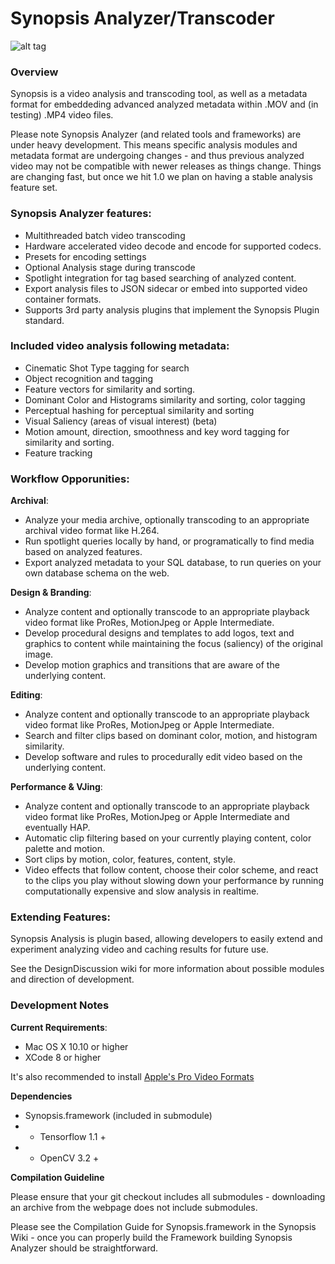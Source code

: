 
# Synopsis Analyzer/Transcoder

![alt tag](https://dl.dropboxusercontent.com/u/42612525/SynopsisRTF/SynopsisAnalyzer.jpg)

### Overview

Synopsis is a video analysis and transcoding tool, as well as a metadata format for embeddeding advanced analyzed metadata within .MOV and (in testing) .MP4 video files. 

Please note Synopsis Analyzer (and related tools and frameworks) are under heavy development. This means specific analysis modules and metadata format are undergoing changes - and thus previous analyzed video may not be compatible with newer releases as things change. Things are changing fast, but once we hit 1.0 we plan on having a stable analysis feature set. 

### Synopsis Analyzer features:

* Multithreaded batch video transcoding
* Hardware accelerated video decode and encode for supported codecs.
* Presets for encoding settings
* Optional Analysis stage during transcode
* Spotlight integration for tag based searching of analyzed content.
* Export analysis files to JSON sidecar or embed into supported video container formats.
* Supports 3rd party analysis plugins that implement the Synopsis Plugin standard.

### Included video analysis following metadata:

* Cinematic Shot Type tagging for search
* Object recognition and tagging
* Feature vectors for similarity and sorting.
* Dominant Color and Histograms similarity and sorting, color tagging
* Perceptual hashing for perceptual similarity and sorting
* Visual Saliency (areas of visual interest) (beta)
* Motion amount, direction, smoothness and key word tagging for similarity and sorting.
* Feature tracking

### Workflow Opporunities:

**Archival**: 
* Analyze your media archive, optionally transcoding to an appropriate archival video format like H.264.
* Run spotlight queries locally by hand, or programatically to find media based on analyzed features.
* Export analyzed metadata to your SQL database, to run queries on your own database schema on the web.

**Design & Branding**:
* Analyze content and optionally transcode to an appropriate playback video format like ProRes, MotionJpeg or Apple Intermediate.
* Develop procedural designs and templates to add logos, text and graphics to content while maintaining the focus (saliency) of the original image.
* Develop motion graphics and transitions that are aware of the underlying content.

**Editing**:
* Analyze content and optionally transcode to an appropriate playback video format like ProRes, MotionJpeg or Apple Intermediate.
* Search and filter clips based on dominant color, motion, and histogram similarity.
* Develop software and rules to procedurally edit video based on the underlying content.

**Performance & VJing**:
* Analyze content and optionally transcode to an appropriate playback video format like ProRes, MotionJpeg or Apple Intermediate and eventually HAP.
* Automatic clip filtering based on your currently playing content, color palette and motion.
* Sort clips by motion, color, features, content, style.
* Video effects that follow content, choose their color scheme, and react to the clips you play without slowing down your performance by running computationally expensive and slow analysis in realtime.

### Extending Features:

Synopsis Analysis is plugin based, allowing developers to easily extend and experiment analyzing video and caching results for future use.

See the DesignDiscussion wiki for more information about possible modules and direction of development.

### Development Notes

**Current Requirements**:
* Mac OS X 10.10 or higher
* XCode 8 or higher

It's also recommended to install [Apple's Pro Video Formats](https://support.apple.com/kb/DL1898?locale=en_US)

**Dependencies**
* Synopsis.framework (included in submodule)
* * Tensorflow 1.1 +
* * OpenCV 3.2 +

**Compilation Guideline**

Please ensure that your git checkout includes all submodules - downloading an archive from the webpage does not include submodules. 

Please see the Compilation Guide for Synopsis.framework in the Synopsis Wiki - once you can properly build the Framework building Synopsis Analyzer should be straightforward.


